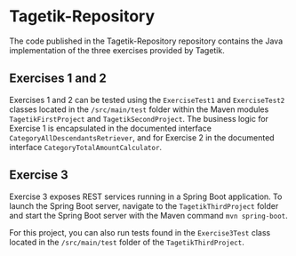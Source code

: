 # Tagetik-Repository

The code published in the Tagetik-Repository repository contains the Java implementation of the three exercises provided by Tagetik.

## Exercises 1 and 2

Exercises 1 and 2 can be tested using the `ExerciseTest1` and `ExerciseTest2` classes located in the `/src/main/test` folder within the Maven modules `TagetikFirstProject` and `TagetikSecondProject`. The business logic for Exercise 1 is encapsulated in the documented interface `CategoryAllDescendantsRetriever`, and for Exercise 2 in the documented interface `CategoryTotalAmountCalculator`.

## Exercise 3

Exercise 3 exposes REST services running in a Spring Boot application. To launch the Spring Boot server, navigate to the `TagetikThirdProject` folder and start the Spring Boot server with the Maven command `mvn spring-boot`.

For this project, you can also run tests found in the `Exercise3Test` class located in the `/src/main/test` folder of the `TagetikThirdProject`.